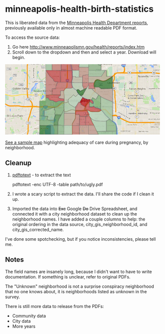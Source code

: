 # minneapolis-health-birth-statistics

This is liberated data from the [Minneapolis Health Department reports][mhd], previously available only in almost machine readable PDF format.

  [mhd]: http://www.minneapolismn.gov/health/

To access the source data:

 1. Go here http://www.minneapolismn.gov/health/reports/index.htm 
 2. Scroll down to the dropdown and then and select a year. Download will begin.

![Sample map](https://raw.githubusercontent.com/rtxanson/minneapolis-health-birth-statistics/master/README.png "Sample map")

[See a sample map](http://goo.gl/yCJ7Sb) highlighting adequacy of care during pregnancy, by neighborhood.


## Cleanup

1. [pdftotext][pdftotext] - to extract the text 

    pdftotext -enc UTF-8 -table path/to/ugly.pdf

2. I wrote a scary script to extract the data. I'll share the code if I clean
it up.

3. Imported the data into ~~Exc~~ Google ~~Do~~ Drive Spreadsheet, and
    connected it with a city neighborhood dataset to clean up the neighborhood
    names. I have added a couple columns to help: the original ordering in the
    data source, city_gis_neighborhood_id, and city_gis_corrected_name.

I've done some spotchecking, but if you notice inconsistencies, please tell me.

  [pdftotext]: http://www.foolabs.com/xpdf/download.html

## Notes

The field names are insanely long, because I didn't want to have to write
documentation. If something is unclear, refer to original PDFs.

The "Unknown" neighborhood is not a surprise conspiracy neighborhood that no
one knows about, it is neighborhoods listed as unknown in the survey.

There is still more data to release from the PDFs:

 * Community data
 * City data
 * More years


